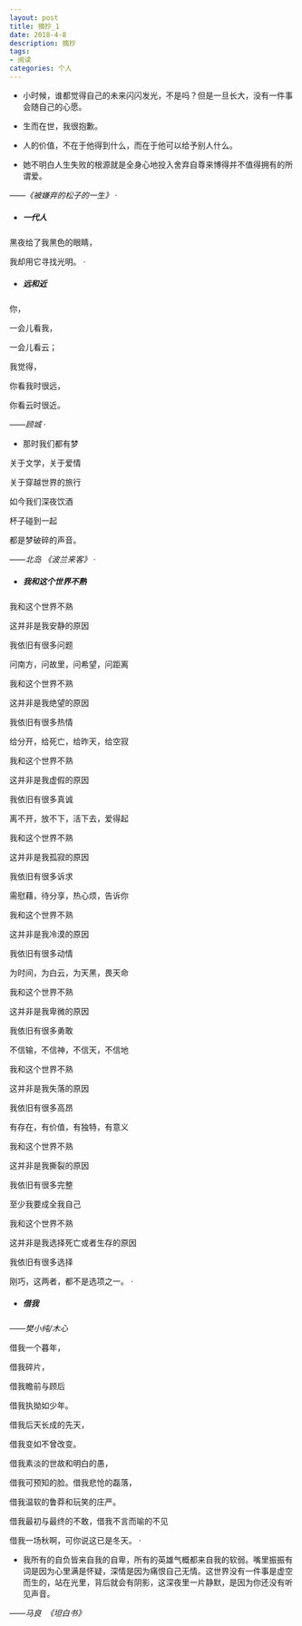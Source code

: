 ```yaml
---
layout: post
title: 摘抄_1
date: 2018-4-8
description: 摘抄
tags: 
- 阅读
categories: 个人
---
```





- 小时候，谁都觉得自己的未来闪闪发光，不是吗？但是一旦长大，没有一件事会随自己的心愿。

- 生而在世，我很抱歉。

- 人的价值，不在于他得到什么，而在于他可以给予别人什么。

- 她不明白人生失败的根源就是全身心地投入舍弃自尊来博得并不值得拥有的所谓爱。

 *——《被嫌弃的松子的一生》*
 ·
 
 - ##### 一代人
 
 黑夜给了我黑色的眼睛，
 
 我却用它寻找光明。
 ·
 
 - ##### 远和近
 
 你，
 
 一会儿看我，
 
 一会儿看云；
 
 我觉得，
 
 你看我时很远，
 
 你看云时很近。
 
 *——顾城*
 ·
 
 - 那时我们都有梦
 
 关于文学，关于爱情
 
 关于穿越世界的旅行
 
 如今我们深夜饮酒
 
 杯子碰到一起
 
 都是梦破碎的声音。
 
 *——北岛 《波兰来客》*
 ·
 
 - ##### 我和这个世界不熟   
 
 我和这个世界不熟
 
 这并非是我安静的原因
 
 我依旧有很多问题
 
 问南方，问故里，问希望，问距离
 
 
 我和这个世界不熟
 
 这并非是我绝望的原因
 
 我依旧有很多热情
 
 给分开，给死亡，给昨天，给空寂
 
 
 我和这个世界不熟
 
 这并非是我虚假的原因
 
 我依旧有很多真诚
 
 离不开，放不下，活下去，爱得起
 
 
 我和这个世界不熟
 
 这并非是我孤寂的原因
 
 我依旧有很多诉求
 
 需慰藉，待分享，热心烦，告诉你
 
 
 我和这个世界不熟
 
 这并非是我冷漠的原因
 
 我依旧有很多动情
 
 为时间，为白云，为天黑，畏天命
 
 
 我和这个世界不熟
 
 这并非是我卑微的原因
 
 我依旧有很多勇敢
 
 不信输，不信神，不信天，不信地
 
 
 我和这个世界不熟
 
 这并非是我失落的原因
 
 我依旧有很多高昂
 
 有存在，有价值，有独特，有意义
 
 
 我和这个世界不熟
 
 这并非是我撕裂的原因
 
 我依旧有很多完整
 
 至少我要成全我自己
 
 
 我和这个世界不熟
 
 这并非是我选择死亡或者生存的原因
 
 我依旧有很多选择
 
 刚巧，这两者，都不是选项之一。
 ·
 
 - ##### 借我
 
 *——樊小纯/木心*
 
 借我一个暮年，
 
 借我碎片，
 
 借我瞻前与顾后
 
 借我执拗如少年。
 
 借我后天长成的先天，
 
 借我变如不曾改变。
 
 借我素淡的世故和明白的愚，
 
 借我可预知的脸。借我悲怆的磊落，
 
 借我温软的鲁莽和玩笑的庄严。
 
 借我最初与最终的不敢，借我不言而喻的不见
 
 借我一场秋啊，可你说这已是冬天。
 ·
 
 - 我所有的自负皆来自我的自卑，所有的英雄气概都来自我的软弱。嘴里振振有词是因为心里满是怀疑，深情是因为痛恨自己无情。这世界没有一件事是虚空而生的，站在光里，背后就会有阴影，这深夜里一片静默，是因为你还没有听见声音。
 
 *——马良  《坦白书》*
 
 
